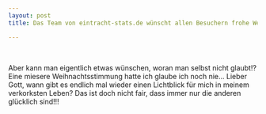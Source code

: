 ```yaml
---
layout: post
title: Das Team von eintracht-stats.de wünscht allen Besuchern frohe Weihnachten!

---
```


 

Aber kann man eigentlich etwas wünschen, woran man selbst nicht glaubt!? Eine miesere Weihnachtsstimmung hatte ich glaube ich noch nie... Lieber Gott, wann gibt es endlich mal wieder einen Lichtblick für mich in meinem verkorksten Leben? Das ist doch nicht fair, dass immer nur die anderen glücklich sind!!!
